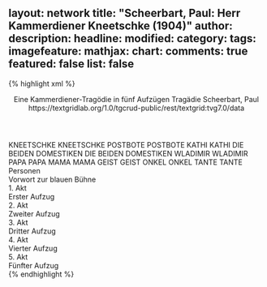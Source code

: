 layout: network
title: "Scheerbart, Paul: Herr Kammerdiener Kneetschke (1904)"
author:
description:
headline:
modified:
category:
tags:
imagefeature:
mathjax:
chart:
comments: true
featured: false
list: false
---
{% highlight xml %}
<?xml-model href="https://raw.githubusercontent.com/DLiNa/project/master/rules/lina.rnc"?><?xml-model href="https://raw.githubusercontent.com/DLiNa/project/master/rules/lina.sch"?>
<play xmlns="http://lina.digital">
  <header>
    <title>Herr Kammerdiener Kneetschke</title>
  	<subtitle>Eine Kammerdiener-Tragödie in fünf Aufzügen</subtitle>
  	<genretitle>Tragädie</genretitle>
    <author>Scheerbart, Paul</author>
  	<date when="1904" type="print"/>
  	<source>https://textgridlab.org/1.0/tgcrud-public/rest/textgrid:tvg7.0/data</source>
  </header>
  <personae>
    <character>
      <name>KNEETSCHKE</name>
      <alias xml:id="kneetschke">
        <name>KNEETSCHKE</name>
      </alias>
    </character>
    <character>
      <name>POSTBOTE</name>
      <alias xml:id="postbote">
        <name>POSTBOTE</name>
      </alias>
    </character>
    <character>
      <name>KATHI</name>
      <alias xml:id="kathi">
        <name>KATHI</name>
      </alias>
    </character>
    <character>
      <name>DIE BEIDEN DOMESTIKEN</name>
      <alias xml:id="die_beiden_domestiken">
        <name>DIE BEIDEN DOMESTIKEN</name>
      </alias>
    </character>
    <character>
      <name>WLADIMIR</name>
      <alias xml:id="wladimir">
        <name>WLADIMIR</name>
      </alias>
    </character>
    <character>
      <name>PAPA</name>
      <alias xml:id="papa">
        <name>PAPA</name>
      </alias>
    </character>
    <character>
      <name>MAMA</name>
      <alias xml:id="mama">
        <name>MAMA</name>
      </alias>
    </character>
    <character>
      <name>GEIST</name>
      <alias xml:id="geist">
        <name>GEIST</name>
      </alias>
    </character>
    <character>
      <name>ONKEL</name>
      <alias xml:id="onkel">
        <name>ONKEL</name>
      </alias>
    </character>
    <character>
      <name>TANTE</name>
      <alias xml:id="tante">
        <name>TANTE</name>
      </alias>
    </character>
  </personae>
  <text>
    <div>
      <head>Personen</head>
    </div>
    <div>
      <head>Vorwort zur blauen Bühne</head>
    </div>
    <div>
      <head>1. Akt</head>
      <div>
        <head>Erster Aufzug</head>
        <sp who="#kneetschke">
          <amount n="10" unit="speech_acts"/>
          <amount n="141" unit="words"/>
          <amount n="7" unit="lines"/>
          <amount n="814" unit="chars"/>
        </sp>
        <sp who="#postbote">
          <amount n="6" unit="speech_acts"/>
          <amount n="67" unit="words"/>
          <amount n="5" unit="lines"/>
          <amount n="378" unit="chars"/>
        </sp>
        <sp who="#kathi">
          <amount n="6" unit="speech_acts"/>
          <amount n="127" unit="words"/>
          <amount n="4" unit="lines"/>
          <amount n="715" unit="chars"/>
        </sp>
        <sp who="#die_beiden_domestiken">
          <amount n="2" unit="speech_acts"/>
          <amount n="2" unit="words"/>
          <amount n="2" unit="lines"/>
          <amount n="6" unit="chars"/>
        </sp>
        <sp who="#papa #wladimir">
          <amount n="1" unit="speech_acts"/>
          <amount n="1" unit="words"/>
          <amount n="1" unit="lines"/>
          <amount n="6" unit="chars"/>
        </sp>
        <sp who="#wladimir">
          <amount n="8" unit="speech_acts"/>
          <amount n="79" unit="words"/>
          <amount n="8" unit="lines"/>
          <amount n="385" unit="chars"/>
        </sp>
        <sp who="#papa">
          <amount n="9" unit="speech_acts"/>
          <amount n="114" unit="words"/>
          <amount n="5" unit="lines"/>
          <amount n="710" unit="chars"/>
        </sp>
      </div>
    </div>
    <div>
      <head>2. Akt</head>
      <div>
        <head>Zweiter Aufzug</head>
        <sp who="#kneetschke">
          <amount n="3" unit="speech_acts"/>
          <amount n="48" unit="words"/>
          <amount n="2" unit="lines"/>
          <amount n="295" unit="chars"/>
        </sp>
        <sp who="#kathi">
          <amount n="9" unit="speech_acts"/>
          <amount n="91" unit="words"/>
          <amount n="8" unit="lines"/>
          <amount n="498" unit="chars"/>
        </sp>
        <sp who="#mama">
          <amount n="8" unit="speech_acts"/>
          <amount n="86" unit="words"/>
          <amount n="7" unit="lines"/>
          <amount n="501" unit="chars"/>
        </sp>
        <sp who="#papa">
          <amount n="10" unit="speech_acts"/>
          <amount n="114" unit="words"/>
          <amount n="7" unit="lines"/>
          <amount n="701" unit="chars"/>
        </sp>
        <sp who="#wladimir">
          <amount n="4" unit="speech_acts"/>
          <amount n="103" unit="words"/>
          <amount n="1" unit="lines"/>
          <amount n="597" unit="chars"/>
        </sp>
      </div>
    </div>
    <div>
      <head>3. Akt</head>
      <div>
        <head>Dritter Aufzug</head>
        <sp who="#wladimir">
          <amount n="2" unit="speech_acts"/>
          <amount n="12" unit="words"/>
          <amount n="2" unit="lines"/>
          <amount n="93" unit="chars"/>
        </sp>
        <sp who="#kneetschke">
          <amount n="8" unit="speech_acts"/>
          <amount n="195" unit="words"/>
          <amount n="4" unit="lines"/>
          <amount n="1114" unit="chars"/>
        </sp>
        <sp who="#kathi">
          <amount n="1" unit="speech_acts"/>
          <amount n="16" unit="words"/>
          <amount n="1" unit="lines"/>
          <amount n="85" unit="chars"/>
        </sp>
        <sp who="#papa">
          <amount n="3" unit="speech_acts"/>
          <amount n="24" unit="words"/>
          <amount n="3" unit="lines"/>
          <amount n="146" unit="chars"/>
        </sp>
        <sp who="#mama">
          <amount n="3" unit="speech_acts"/>
          <amount n="45" unit="words"/>
          <amount n="2" unit="lines"/>
          <amount n="279" unit="chars"/>
        </sp>
        <sp who="#kathi #wladimir">
          <amount n="1" unit="speech_acts"/>
          <amount n="2" unit="words"/>
          <amount n="1" unit="lines"/>
          <amount n="11" unit="chars"/>
        </sp>
        <sp who="#geist">
          <amount n="1" unit="speech_acts"/>
          <amount n="9" unit="words"/>
          <amount n="1" unit="lines"/>
          <amount n="52" unit="chars"/>
        </sp>
      </div>
    </div>
    <div>
      <head>4. Akt</head>
      <div>
        <head>Vierter Aufzug</head>
        <sp who="#postbote">
          <amount n="5" unit="speech_acts"/>
          <amount n="36" unit="words"/>
          <amount n="5" unit="lines"/>
          <amount n="199" unit="chars"/>
        </sp>
        <sp who="#kneetschke">
          <amount n="14" unit="speech_acts"/>
          <amount n="141" unit="words"/>
          <amount n="12" unit="lines"/>
          <amount n="676" unit="chars"/>
        </sp>
        <sp who="#onkel">
          <amount n="11" unit="speech_acts"/>
          <amount n="45" unit="words"/>
          <amount n="11" unit="lines"/>
          <amount n="282" unit="chars"/>
        </sp>
        <sp who="#tante">
          <amount n="11" unit="speech_acts"/>
          <amount n="52" unit="words"/>
          <amount n="10" unit="lines"/>
          <amount n="334" unit="chars"/>
        </sp>
        <sp who="#kathi">
          <amount n="1" unit="speech_acts"/>
          <amount n="34" unit="words"/>
          <amount n="218" unit="chars"/>
        </sp>
      </div>
    </div>
    <div>
      <head>5. Akt</head>
      <div>
        <head>Fünfter Aufzug</head>
        <sp who="#wladimir">
          <amount n="13" unit="speech_acts"/>
          <amount n="94" unit="words"/>
          <amount n="13" unit="lines"/>
          <amount n="522" unit="chars"/>
        </sp>
        <sp who="#kneetschke">
          <amount n="13" unit="speech_acts"/>
          <amount n="173" unit="words"/>
          <amount n="9" unit="lines"/>
          <amount n="962" unit="chars"/>
        </sp>
        <sp who="#kathi">
          <amount n="6" unit="speech_acts"/>
          <amount n="59" unit="words"/>
          <amount n="4" unit="lines"/>
          <amount n="377" unit="chars"/>
        </sp>
        <sp who="#papa">
          <amount n="5" unit="speech_acts"/>
          <amount n="66" unit="words"/>
          <amount n="3" unit="lines"/>
          <amount n="417" unit="chars"/>
        </sp>
        <sp who="#mama">
          <amount n="4" unit="speech_acts"/>
          <amount n="24" unit="words"/>
          <amount n="4" unit="lines"/>
          <amount n="130" unit="chars"/>
        </sp>
      </div>
    </div>
  </text>
</play>
{% endhighlight %}